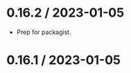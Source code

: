 
0.16.2 / 2023-01-05
===================

  * Prep for packagist.

0.16.1 / 2023-01-05
===================


